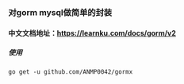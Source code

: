 ### 对gorm mysql做简单的封装 


#### 中文文档地址：https://learnku.com/docs/gorm/v2


##### 使用
````
go get -u github.com/ANMP0042/gormx
````